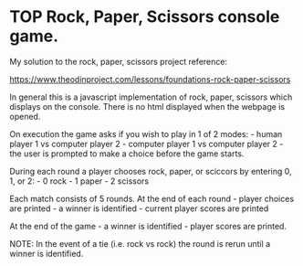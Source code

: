 # TOP Rock, Paper, Scissors console game.

My solution to the rock, paper, scissors project reference:

https://www.theodinproject.com/lessons/foundations-rock-paper-scissors

In general this is a javascript implementation of rock, paper, scissors which displays
on the console.  There is no html displayed when the webpage is opened.

On execution the game asks if you wish to play in 1 of 2 modes:
    - human player 1 vs computer player 2
    - computer player 1 vs computer player 2
    - the user is prompted to make a choice before the game starts.

During each round a player chooses rock, paper, or sciccors by entering 0, 1, or 2:
    - 0 rock
    - 1 paper
    - 2 scissors

Each match consists of 5 rounds.  At the end of each round 
    - player choices are printed
    - a winner is identified
    - current player scores are printed

At the end of the game 
    - a winner is identified
    - player scores are printed.

NOTE: In the event of a tie (i.e. rock vs rock) the round is rerun until a winner 
is identified.
